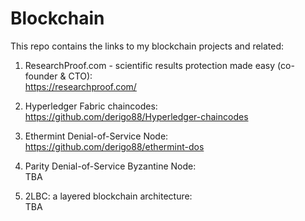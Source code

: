 # Blockchain

This repo contains the links to my blockchain projects and related:

1. ResearchProof.com - scientific results protection made easy (co-founder & CTO):<br />
https://researchproof.com/

2. Hyperledger Fabric chaincodes:<br />
https://github.com/derigo88/Hyperledger-chaincodes

3. Ethermint Denial-of-Service Node:<br />
https://github.com/derigo88/ethermint-dos

4. Parity Denial-of-Service Byzantine Node:<br />
TBA

5. 2LBC: a layered blockchain architecture:<br />
TBA